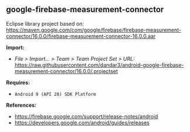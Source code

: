 ## google-firebase-measurement-connector

Eclipse library project based on:<br/>
https://maven.google.com/com/google/firebase/firebase-measurement-connector/16.0.0/firebase-measurement-connector-16.0.0.aar

**Import:**
- _File > Import... > Team > Team Project Set > URL:_<br/>
  https://raw.githubusercontent.com/dandar3/android-google-firebase-measurement-connector/16.0.0/.projectset

**Requires:**
- `Android 9 (API 28) SDK Platform`

**References:**
- https://firebase.google.com/support/release-notes/android
- https://developers.google.com/android/guides/releases